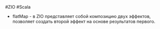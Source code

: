 #ZIO #Scala 

* flatMap - в ZIO представляет собой композицию двух эффектов, позволяет создать второй эффект на основе результатов первого.